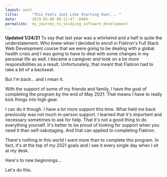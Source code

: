 ```yaml
---
layout: post
title:      "This Feels Just Like Starting Over... "
date:       2019-05-06 00:12:47 -0400
permalink:  my_journey_to_studying_software_development
---
```


**Updated 1/24/21** 
To say that last year was a whirlwind and a half is quite the understatement. Who knew when I decided to enroll in Flatiron's Full Stack Web Development course that we were going to be dealing with a global health crisis and I was going to have to deal with some changes in my personal life as well. I became a caregiver and took on a lot more responsibilities as a result. Unfortunately, that meant that Flatiron had to take a bit of a backseat.

But I'm back... and I mean it.

With the support of some of my friends and family, I have the goal of completing the program by the end of May 2021. That means I have to really kick things into high gear.

I can do it though. I have a lot more support this time. What held me back previously was not much in-person support. I learned that it's important and necessary sometimes to ask for help. That it's not a good thing to do everything yourself. It's better to be proud of looking for support when you need it than self-sabotaging. And that can applied to completing Flatiron. 

There's nothing in this world I want more than to complete this program. In fact, it's at the top of my 2021 goals and I see it every single day when I sit at my desk.

Here's to new beginnings...

Let's do this.
